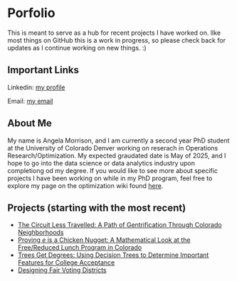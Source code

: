 # Porfolio
This is meant to serve as a hub for recent projects I have worked on. lIke most things on GitHub this is a work in progress, so please check back for updates as I continue working on new things. :)

## Important Links
Linkedin: [my profile](https://www.linkedin.com/in/angela-morrison-9a80006a/)

Email: [my email](mailto:angela.morrison@ucdenver.edu)

## About Me
My name is Angela Morrison, and I am currently a second year PhD student at the University of Colorado Denver working on reserach in Operations Research/Optimization. My expected graudated date is May of 2025, and I hope to go into the data science or data analytics industry upon completiong od my degree. If you would like to see more about specific projects I have been working on while in my PhD program, feel free to explore my page on the optimization wiki found [here](http://math.ucdenver.edu/~sborgwardt/wiki/index.php/Angela_Morrison).

## Projects (starting with the most recent)
- [The Circuit Less Travelled: A Path of Gentrification Through Colorado Neighborhoods](https://github.com/wgrewe/D2P-Optimization-Fall-2021)
- [Proving *e* is a Chicken Nugget: A Mathematical Look at the Free/Reduced Lunch Program in Colorado](https://github.com/DillWithIt77/Free_Reduced_Lucnhes_Project)
- [Trees Get Degrees: Using Decision Trees to Determine Important Features for College Acceptance](https://github.com/DillWithIt77/D2P-Spring-2021)
- [Designing Fair Voting Districts](https://github.com/DillWithIt77/D2P_Voting)
